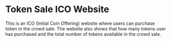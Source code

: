 
# Token Sale ICO Website

This is an ICO (Initial Coin Offering) website where users can purchase token in the crowd sale.
The website also shows that how many tokens user has purchased and the total number of tokens available in the crowd sale.



